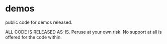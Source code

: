 # demos
public code for demos released.

ALL CODE IS RELEASED AS-IS.
Peruse at your own risk.
No support at all is offered for the code within.